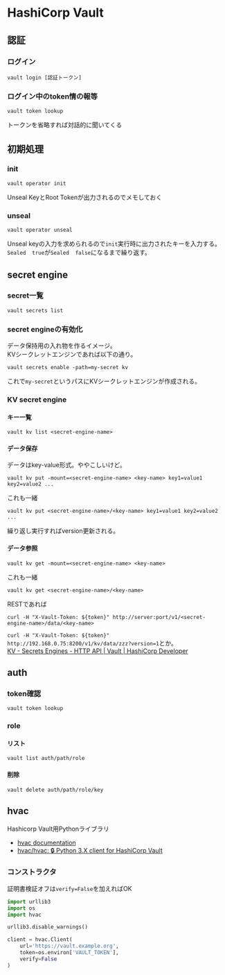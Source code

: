 # HashiCorp Vault

## 認証

### ログイン

```console
vault login [認証トークン]
```

### ログイン中のtoken情の報等

```console
vault token lookup
```

トークンを省略すれば対話的に聞いてくる

## 初期処理

### init

```console
vault operator init
```

Unseal KeyとRoot Tokenが出力されるのでメモしておく

### unseal

```console
vault operator unseal
```

Unseal keyの入力を求められるので`init`実行時に出力されたキーを入力する。  
`Sealed  true`が`Sealed  false`になるまで繰り返す。

## secret engine

### secret一覧

```console
vault secrets list
```

### secret engineの有効化

データ保持用の入れ物を作るイメージ。  
KVシークレットエンジンであれば以下の通り。

```console
vault secrets enable -path=my-secret kv
```

これで`my-secret`というパスにKVシークレットエンジンが作成される。

### KV secret engine

#### キー一覧

```console
vault kv list <secret-engine-name>
```

#### データ保存

データはkey-value形式。ややこしいけど。

```console
vault kv put -mount=<secret-engine-name> <key-name> key1=value1 key2=value2 ...
```

これも一緒

```console
vault kv put <secret-engine-name>/<key-name> key1=value1 key2=value2 ...
```

繰り返し実行すればversion更新される。

#### データ参照

```console
vault kv get -mount=<secret-engine-name> <key-name>
```

これも一緒

```console
vault kv get <secret-engine-name>/<key-name>
```

RESTであれば

```console
curl -H "X-Vault-Token: ${token}" http://server:port/v1/<secret-engine-name>/data/<key-name>
```

`curl -H "X-Vault-Token: ${token}" http://192.168.0.75:8200/v1/kv/data/zzz?version=1`とか。  
[KV - Secrets Engines - HTTP API | Vault | HashiCorp Developer](https://developer.hashicorp.com/vault/api-docs/secret/kv/kv-v2)

## auth

### token確認

```console
vault token lookup
```

### role

#### リスト

```console
vault list auth/path/role
```

#### 削除

```console
vault delete auth/path/role/key
```

## hvac

Hashicorp Vault用Pythonライブラリ

- [hvac documentation](https://python-hvac.org/en/latest/overview.html)
- [hvac/hvac: :lock: Python 3.X client for HashiCorp Vault](https://github.com/hvac/hvac)

### コンストラクタ

証明書検証オフは`verify=False`を加えればOK

```py
import urllib3
import os
import hvac

urllib3.disable_warnings()

client = hvac.Client(
    url='https://vault.example.org',
    token=os.environ['VAULT_TOKEN'],
    verify=False
)
```
